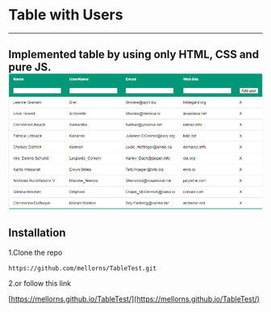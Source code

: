 # Table with Users
---
Implemented table by using only HTML, CSS and pure JS.
![TableImg](Screenshot_1.png)
---
## __Installation__

1.Clone the repo
```
https://github.com/mellorns/TableTest.git
```
2.or follow this link

[https://mellorns.github.io/TableTest/](https://mellorns.github.io/TableTest/)

  
